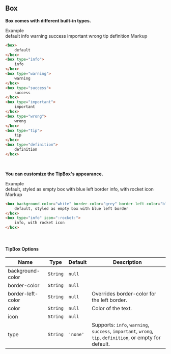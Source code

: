 ## Box

**Box comes with different built-in types.**

<box border-left-color="#00B0F0">
  <i style="font-style: normal; font-weight: bold; color: dimgray">Example</i><br>
    <box>
        default
    </box>
    <box type="info">
        info
    </box>
    <box type="warning">
        warning
    </box>
    <box type="success">
        success
    </box>
    <box type="important">
        important
    </box>
    <box type="wrong">
        wrong
    </box>
    <box type="tip">
        tip
    </box>
    <box type="definition">
        definition
    </box>
</box>

<box border-left-color="black">
<i style="font-style: normal; font-weight: bold; color: dimgray">Markup</i>

```html
<box>
    default
</box>
<box type="info">
    info
</box>
<box type="warning">
    warning
</box>
<box type="success">
    success
</box>
<box type="important">
    important
</box>
<box type="wrong">
    wrong
</box>
<box type="tip">
    tip
</box>
<box type="definition">
    definition
</box>
```
</box>
<br>

**You can customize the TipBox's appearance.**

<box border-left-color="#00B0F0">
  <i style="font-style: normal; font-weight: bold; color: dimgray">Example</i><br>
    <box background-color="white" border-color="grey" border-left-color="blue">
        default, styled as empty box with blue left border
    </box>
    <box type="info" icon=":rocket:">
        info, with rocket icon
    </box>
</box>

<box border-left-color="black">
<i style="font-style: normal; font-weight: bold; color: dimgray">Markup</i>

```html
<box background-color="white" border-color="grey" border-left-color="blue">
    default, styled as empty box with blue left border
</box>
<box type="info" icon=":rocket:">
    info, with rocket icon
</box>
```
</box>
<br>

#### TipBox Options
Name | Type | Default | Description 
--- | --- | --- | ---
background-color | `String` | `null` |
border-color | `String` | `null` |
border-left-color | `String` | `null` | Overrides border-color for the left border.
color | `String` | `null` | Color of the text.
icon | `String` | `null` |
type | `String` | `'none'` | Supports: `info`, `warning`, `success`, `important`, `wrong`, `tip`, `definition`, or empty for default.
